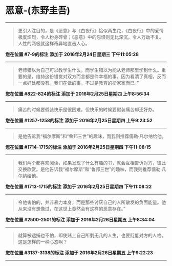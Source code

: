 # 恶意-(东野圭吾)

---

> 更引人注目的，是《恶意》与《白夜行》恰似两生花，《白夜行》中的爱情极度炽烈，令人粉身碎骨；《恶意》中的怨恨则无比深沉，令人万劫不复。人性的两极就这样奇异地直击人心。

**您在位置 #7-9的标注** **添加于 2016年2月24日星期三 下午11:05:28**

---

> 老师错以为自己可以教学生什么，而学生错以为能从老师那里学到什么。重要的是，维持这份错觉对双方而言都是件幸福的事。因为看清了真相，反而一点好处都没有。我们在做的事，不过是教育的扮家家而已。”

**您在位置 #822-824的标注** **添加于 2016年2月25日星期四 上午8:56:34**

---

> 痛苦的时候要假装快乐是很困难，但快乐的时候要假装痛苦却还好办。

**您在位置 #1257-1258的标注** **添加于 2016年2月25日星期四 上午9:23:52**

---

> 是他告诉我“福尔摩斯”和“鲁邦三世”的趣味，而我则推荐儒勒·凡尔纳给他。

**您在位置 #1714-1715的标注** **添加于 2016年2月25日星期四 下午11:08:15**

---

> 我们两个都喜欢阅读，如果发现了什么有趣的书，就会互相告诉对方，彼此交换欣赏。是他告诉我“福尔摩斯”和“鲁邦三世”的趣味，而我则推荐儒勒·凡尔纳给他。

**您在位置 #1713-1715的标注** **添加于 2016年2月25日星期四 下午11:08:22**

---

> 令他害怕的，并非暴力本身，而是那些讨厌自己的人所散发的负面能量。他从来没有想像过，在这世上竟然会有这样的恶意存在。”

**您在位置 #2500-2501的标注** **添加于 2016年2月26日星期五 上午8:34:04**

---

> 就算被逮捕也不怕，即使赌上自己所剩无几的人生，也要贬低对方的人格。这是怎样的一种心态啊？

**您在位置 #3137-3138的标注** **添加于 2016年2月26日星期五 上午9:22:23**

---

